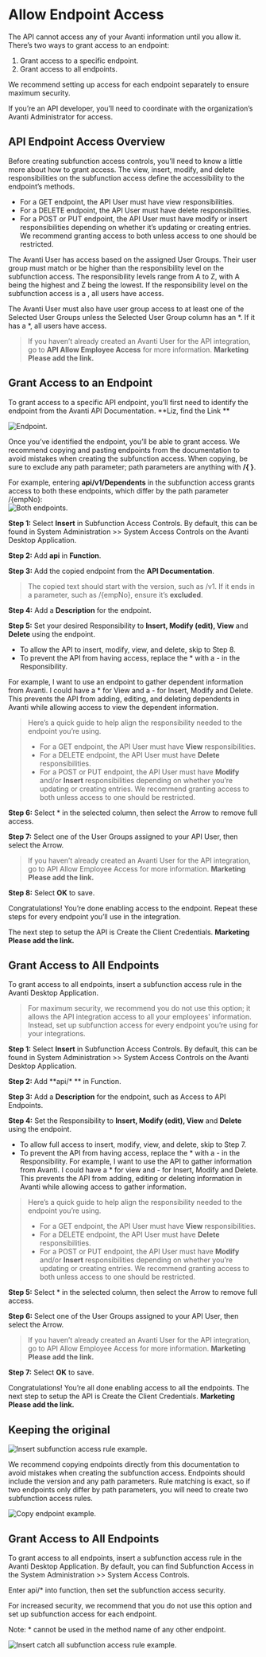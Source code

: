 # Allow Endpoint Access

The API cannot access any of your Avanti information until you allow it. There’s two ways to grant access to an endpoint:
1. Grant access to a specific endpoint. 
2. Grant access to all endpoints. 

We recommend setting up access for each endpoint separately to ensure maximum security. 

If you’re an API developer, you’ll need to coordinate with the organization’s Avanti Administrator for access. 

## API Endpoint Access Overview
Before creating subfunction access controls, you’ll need to know a little more about how to grant access. The view, insert, modify, and delete responsibilities on the subfunction access define the accessibility to the endpoint’s methods.
- For a GET endpoint, the API User must have view responsibilities.
- For a DELETE endpoint, the API User must have delete responsibilities.
- For a POST or PUT endpoint, the API User must have modify or insert responsibilities depending on whether it’s updating or creating entries. We recommend granting access to both unless access to one should be restricted.

The Avanti User has access based on the assigned User Groups. Their user group must match or be higher than the responsibility level on the subfunction access. The responsibility levels range from A to Z, with A being the highest and Z being the lowest. If the responsibility level on the subfunction access is a , all users have access.

The Avanti User must also have user group access to at least one of the Selected User Groups unless the Selected User Group column has an &ast;. If it has a &ast;, all users have access.

<!-- theme: info -->
>If you haven’t already created an Avanti User for the API integration, go to **API Allow Employee Access** for more information. **Marketing Please add the link.** 

## Grant Access to an Endpoint

To grant access to a specific API endpoint, you’ll first need to identify the endpoint from the Avanti API Documentation. **Liz, find the Link **


![Endpoint.](https://firebasestorage.googleapis.com/v0/b/avanti-hcm.appspot.com/o/api-docs%2Fget-personalinfo-subfunction-rule.png?alt=media&token=8069dd34-216a-44b4-a377-6f31b80f7710)

Once you’ve identified the endpoint, you’ll be able to grant access. We recommend copying and pasting endpoints from the documentation to avoid mistakes when creating the subfunction access. When copying, be sure to exclude any path parameter; path parameters are anything with **/{  }**.  

For example, entering **api/v1/Dependents** in the subfunction access grants access to both these endpoints, which differ by the path parameter /{empNo}:  
![Both endpoints.](https://firebasestorage.googleapis.com/v0/b/avanti-hcm.appspot.com/o/api-docs%2Fget-personalinfo-subfunction-rule.png?alt=media&token=8069dd34-216a-44b4-a377-6f31b80f7710)


**Step 1:** Select **Insert** in Subfunction Access Controls.
By default, this can be found in System Administration >> System Access Controls on the Avanti Desktop Application.

**Step 2:** Add **api** in **Function**.

**Step 3:** Add the copied endpoint from the **API Documentation**.

<!-- theme: info -->
>The copied text should start with the version, such as /v1. If it ends in a parameter, such as /{empNo}, ensure it’s **excluded**. 

**Step 4:** Add a **Description** for the endpoint. 

**Step 5:** Set your desired Responsibility to **Insert, Modify (edit), View** and **Delete** using the endpoint. 

- To allow the API to insert, modify, view, and delete, skip to Step 8. 
- To prevent the API from having access, replace the &ast; with a - in the Responsibility. 

For example, I want to use an endpoint to gather dependent information from Avanti. I could have a &ast; for View and a - for Insert, Modify and Delete. This prevents the API from adding, editing, and deleting dependents in Avanti while allowing access to view the dependent information. 
<!-- theme: info -->
>Here’s a quick guide to help align the responsibility needed to the endpoint you’re using. 
>- For a GET endpoint, the API User must have **View** responsibilities.
>- For a DELETE endpoint, the API User must have **Delete** responsibilities.
>- For a POST or PUT endpoint, the API User must have **Modify** and/or **Insert** responsibilities depending on whether you’re updating or creating entries. We recommend granting access to both unless access to one should be restricted.

**Step 6:** Select &ast; in the selected column, then select the Arrow to remove full access. 

**Step 7:** Select one of the User Groups assigned to your API User, then select the Arrow.  

<!-- theme: info -->
>If you haven’t already created an Avanti User for the API integration, go to API Allow Employee Access for more information. **Marketing Please add the link.**

**Step 8:** Select **OK** to save. 

Congratulations! You’re done enabling access to the endpoint. Repeat these steps for every endpoint you’ll use in the integration.

The next step to setup the API is Create the Client Credentials.  **Marketing Please add the link.**

## Grant Access to All Endpoints

To grant access to all endpoints, insert a subfunction access rule in the Avanti Desktop Application. 

<!-- theme: warning -->
>For maximum security, we recommend you do not use this option; it allows the API integration access to all your employees' information. Instead, set up subfunction access for every endpoint you’re using for your integrations.

**Step 1:** Select **Insert** in Subfunction Access Controls.
By default, this can be found in System Administration >> System Access Controls on the Avanti Desktop Application.

**Step 2:** Add **api/&ast; ** in Function.

**Step 3:** Add a **Description** for the endpoint, such as Access to API Endpoints.  

**Step 4:** Set the Responsibility to **Insert, Modify (edit), View** and **Delete** using the endpoint. 

- To allow full access to insert, modify, view, and delete, skip to Step 7. 
- To prevent the API  from having access, replace the &ast; with a - in the Responsibility. For example, I want to use the API to gather information from Avanti. I could have a &ast; for view and - for Insert, Modify and Delete. This prevents the API from adding, editing or deleting information in Avanti while allowing access to gather information. 

<!-- theme: info -->
>Here’s a quick guide to help align the responsibility needed to the endpoint you’re using. 
>- For a GET endpoint, the API User must have **View** responsibilities.
>- For a DELETE endpoint, the API User must have **Delete** responsibilities.
>- For a POST or PUT endpoint, the API User must have **Modify** and/or **Insert** responsibilities depending on whether you’re updating or creating entries. We recommend granting access to both unless access to one should be restricted.

**Step 5:** Select &ast; in the selected column, then select the Arrow to remove full access. 

**Step 6:** Select one of the User Groups assigned to your API User, then select the Arrow.  

<!-- theme: info -->
>If you haven’t already created an Avanti User for the API integration, go to API Allow Employee Access for more information. **Marketing Please add the link.**

**Step 7:** Select **OK** to save. 

Congratulations! You’re all done enabling access to all the endpoints. The next step to setup the API is Create the Client Credentials.  **Marketing Please add the link.**








## Keeping the original 


![Insert subfunction access rule example.](https://firebasestorage.googleapis.com/v0/b/avanti-hcm.appspot.com/o/api-docs%2Fget-personalinfo-subfunction-rule.png?alt=media&token=8069dd34-216a-44b4-a377-6f31b80f7710)


We recommend copying endpoints directly from this documentation to avoid mistakes when creating the subfunction access. Endpoints should include the version and any path parameters. Rule matching is exact, so if two endpoints only differ by path parameters, you will need to create two subfunction access rules.

![Copy endpoint example.](https://firebasestorage.googleapis.com/v0/b/avanti-hcm.appspot.com/o/api-docs%2Fendpoint-url.png?alt=media&token=770ffe38-5826-43dd-a524-fe7c1fe60ad4)

## Grant Access to All Endpoints

To grant access to all endpoints, insert a subfunction access rule in the Avanti Desktop Application. By default, you can find Subfunction Access in the System Administration >> System Access Controls. 

Enter api/* into function, then set the subfunction access security. 

For increased security, we recommend that you do not use this option and set up subfunction access for each endpoint. 

Note: * cannot be used in the method name of any other endpoint.

![Insert catch all subfunction access rule example.](https://firebasestorage.googleapis.com/v0/b/avanti-hcm.appspot.com/o/api-docs%2Fcatch-all-subfunction-rule.png?alt=media&token=4da92d68-757e-4cbb-983a-6ceed28f61df)
